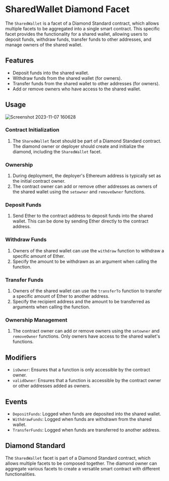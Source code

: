 # SharedWallet Diamond Facet

The `SharedWallet` is a facet of a Diamond Standard contract, which allows multiple facets to be aggregated into a single smart contract. This specific facet provides the functionality for a shared wallet, allowing users to deposit funds, withdraw funds, transfer funds to other addresses, and manage owners of the shared wallet.

## Features

- Deposit funds into the shared wallet.
- Withdraw funds from the shared wallet (for owners).
- Transfer funds from the shared wallet to other addresses (for owners).
- Add or remove owners who have access to the shared wallet.

## Usage

![Screenshot 2023-11-07 160628](https://github.com/Areeba000/diamondContract/assets/140241495/1f9937d0-5dba-4339-89b0-10515d779f27)


### Contract Initialization

1. The `SharedWallet` facet should be part of a Diamond Standard contract. The diamond owner or deployer should create and initialize the diamond, including the `SharedWallet` facet.

### Ownership

1. During deployment, the deployer's Ethereum address is typically set as the initial contract owner.
2. The contract owner can add or remove other addresses as owners of the shared wallet using the `setowner` and `removeOwner` functions.

### Deposit Funds

1. Send Ether to the contract address to deposit funds into the shared wallet. This can be done by sending Ether directly to the contract address.

### Withdraw Funds

1. Owners of the shared wallet can use the `withdraw` function to withdraw a specific amount of Ether.
2. Specify the amount to be withdrawn as an argument when calling the function.

### Transfer Funds

1. Owners of the shared wallet can use the `transferTo` function to transfer a specific amount of Ether to another address.
2. Specify the recipient address and the amount to be transferred as arguments when calling the function.

### Ownership Management

1. The contract owner can add or remove owners using the `setowner` and `removeOwner` functions. Only owners have access to the shared wallet's functions.

## Modifiers

- `isOwner`: Ensures that a function is only accessible by the contract owner.
- `validOwner`: Ensures that a function is accessible by the contract owner or other addresses added as owners.

## Events

- `DepositFunds`: Logged when funds are deposited into the shared wallet.
- `WithdrawFunds`: Logged when funds are withdrawn from the shared wallet.
- `TransferFunds`: Logged when funds are transferred to another address.

## Diamond Standard

The `SharedWallet` facet is part of a Diamond Standard contract, which allows multiple facets to be composed together. The diamond owner can aggregate various facets to create a versatile smart contract with different functionalities.


